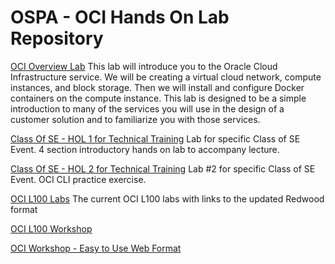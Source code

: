 # OSPA - OCI Hands On Lab Repository

[OCI Overview Lab](https://github.com/oracle/learning-library/tree/master/ospa-library/oci/oci-overview)
This lab will introduce you to the Oracle Cloud Infrastructure service.  We will be creating a virtual cloud network, compute instances, and block storage.  Then we will install and configure Docker containers on the compute instance.   This lab is designed to be a simple introduction to many of the services you will use in the design of a customer solution and to familiarize you with those services.

[Class Of SE - HOL 1 for Technical Training](https://github.com/oracle/learning-library/tree/master/ospa-library/oci/Class-Of-HOL-01)
Lab for specific Class of SE Event.  4 section introductory hands on lab to accompany lecture.

[Class Of SE - HOL 2 for Technical Training](https://github.com/oracle/learning-library/tree/master/ospa-library/oci/Class-Of-HOL-02)
Lab #2 for specific Class of SE Event.  OCI CLI practice exercise.

[OCI L100 Labs](https://github.com/oracle/learning-library/tree/master/ospa-library/oci/L100-LAB)
The current OCI L100 labs with links to the updated Redwood format

[OCI L100 Workshop](https://github.com/oracle/learning-library/tree/master/ospa-library/oci/L100-Workshop)

[OCI Workshop - Easy to Use Web Format](https://oracle.github.io/learning-library/ospa-library/oci/L100-Workshop/)